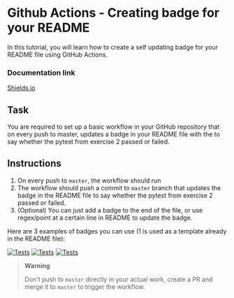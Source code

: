 # Github Actions - Creating badge for your README

In this tutorial, you will learn how to create a self updating badge for your README file using GitHub Actions.

### Documentation link
[Shields.io](https://shields.io)


## Task

You are required to set up a basic workflow in your GitHub repository that on every push to master, updates a badge in your README file with the to say whether the pytest from exercise 2 passed or failed.

## Instructions

1. On every push to `master`, the workflow should run
2. The workflow should push a commit to `master` branch that updates the badge in the README file to say whether the pytest from exercise 2 passed or failed.
3. (Optional) You can just add a badge to the end of the file, or use regex/point at a certain line in README to update the badge.

Here are 3 examples of badges you can use (1 is used as a template already in the README file):

[![Tests](https://img.shields.io/badge/tests-failing-red)](https://github.com/datamindedacademy/github-cicd/actions/workflows/test-and-badge.yaml)
[![Tests](https://img.shields.io/badge/tests-passing-green)](https://github.com/datamindedacademy/github-cicd/actions/workflows/test-and-badge.yaml)
[![Tests](https://img.shields.io/badge/tests-unknown-lightgrey)](https://github.com/datamindedacademy/github-cicd/actions/workflows/test-and-badge.yaml)

> **Warning** 
>
> Don't push to `master` directly in your actual work, create a PR and merge it to `master` to trigger the workflow.
